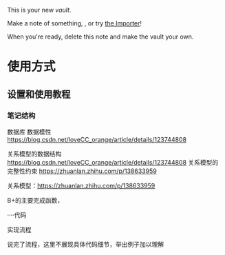 This is your new *vault*.

Make a note of something, , or try [the Importer](https://help.obsidian.md/Plugins/Importer)!

When you're ready, delete this note and make the vault your own.

# 使用方式

## 设置和使用教程

### 笔记结构

数据库 数据模性
https://blog.csdn.net/loveCC_orange/article/details/123744808

关系模型的数据结构
https://blog.csdn.net/loveCC_orange/article/details/123744808
关系模型的完整性约束
https://zhuanlan.zhihu.com/p/138633959

关系模型：https://zhuanlan.zhihu.com/p/138633959

B+的主要完成函数，

····代码

实现流程


说完了流程，这里不展现具体代码细节，举出例子加以理解

